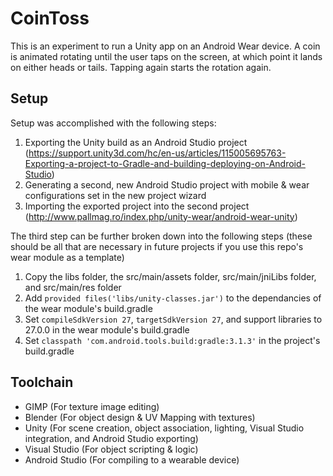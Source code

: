 
# CoinToss

This is an experiment to run a Unity app on an Android Wear device.  A coin is animated rotating until the user taps on the screen,
 at which point it lands on either heads or tails.  Tapping again starts the rotation again.

## Setup

Setup was accomplished with the following steps:

1. Exporting the Unity build as an Android Studio project (https://support.unity3d.com/hc/en-us/articles/115005695763-Exporting-a-project-to-Gradle-and-building-deploying-on-Android-Studio)
2. Generating a second, new Android Studio project with mobile & wear configurations set in the new project wizard
3. Importing the exported project into the second project (http://www.pallmag.ro/index.php/unity-wear/android-wear-unity)

The third step can be further broken down into the following steps (these should be all that are necessary in future projects if you use this repo's wear module as a template)

1. Copy the libs folder, the src/main/assets folder, src/main/jniLibs folder, and src/main/res folder
2. Add `provided files('libs/unity-classes.jar')` to the dependancies of the wear module's build.gradle
3. Set `compileSdkVersion 27`, `targetSdkVersion 27`, and support libraries to 27.0.0 in the wear module's build.gradle
4. Set `classpath 'com.android.tools.build:gradle:3.1.3'` in the project's build.gradle

## Toolchain

* GIMP (For texture image editing)
* Blender (For object design & UV Mapping with textures)
* Unity (For scene creation, object association, lighting, Visual Studio integration, and Android Studio exporting)
* Visual Studio (For object scripting & logic)
* Android Studio (For compiling to a wearable device)